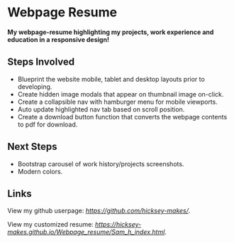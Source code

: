 # Webpage Resume

**My webpage-resume highlighting my projects, work experience and education in a responsive design!**

## Steps Involved
* Blueprint the website mobile, tablet and desktop layouts prior to developing.
* Create hidden image modals that appear on thumbnail image on-click. 
* Create a collapsible nav with hamburger menu for mobile viewports.
* Auto update highlighted nav tab based on scroll position.
* Create a download button function that converts the webpage contents to pdf for download.  

## Next Steps
* Bootstrap carousel of work history/projects screenshots.
* Modern colors.

## Links
View my github userpage:
*https://github.com/hicksey-makes/*.

View my customized resume:
*https://hicksey-makes.github.io/Webpage_resume/Sam_h_index.html*.
